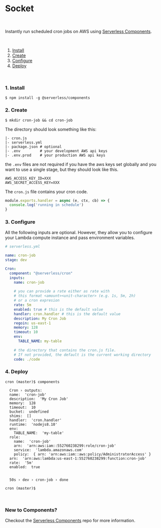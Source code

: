 # Socket

&nbsp;

Instantly run scheduled cron jobs on AWS using [Serverless Components](https://github.com/serverless/components).

&nbsp;

1. [Install](#1-install)
2. [Create](#2-create)
3. [Configure](#3-configure)
4. [Deploy](#4-deploy)

&nbsp;


### 1. Install

```console
$ npm install -g @serverless/components
```

### 2. Create

```console
$ mkdir cron-job && cd cron-job
```

The directory should look something like this:


```
|- cron.js
|- serverless.yml
|- package.json # optional
|- .env         # your development AWS api keys
|- .env.prod    # your production AWS api keys
```

the `.env` files are not required if you have the aws keys set globally and you want to use a single stage, but they should look like this.

```
AWS_ACCESS_KEY_ID=XXX
AWS_SECRET_ACCESS_KEY=XXX
```

The `cron.js` file contains your cron code.

```js
module.exports.handler = async (e, ctx, cb) => {
  console.log('running in schedule')
}
```

### 3. Configure

All the following inputs are optional. However, they allow you to configure your Lambda compute instance and pass environment variables.

```yml
# serverless.yml

name: cron-job
stage: dev

Cron:
  component: "@serverless/cron"
  inputs:
    name: cron-job
    
    # you can provide a rate either as rate with
    # this format <amount><unit-character> (e.g. 1s, 5m, 2h)
    # or a cron expresion  
    rate: 5m 
    enabled: true # this is the default value
    handler: cron.handler # this is the default value
    description: My Cron Job
    regoin: us-east-1
    memory: 128
    timeout: 10
    env:
      TABLE_NAME: my-table
    
    # the directory that contains the cron.js file.
    # If not provided, the default is the current working directory
    code: ./code


```

### 4. Deploy

```console
cron (master)$ components

  Cron › outputs:
  name:  'cron-job'
  description:  'My Cron Job'
  memory:  128
  timeout:  10
  bucket:  undefined
  shims:  []
  handler:  'cron.handler'
  runtime:  'nodejs8.10'
  env: 
    TABLE_NAME:  'my-table'
  role: 
    name:  'cron-job'
    arn:  'arn:aws:iam::552760238299:role/cron-job'
    service:  'lambda.amazonaws.com'
    policy:  { arn: 'arn:aws:iam::aws:policy/AdministratorAccess' }
  arn:  'arn:aws:lambda:us-east-1:552760238299:function:cron-job'
  rate:  '5m'
  enabled:  true


  50s › dev › cron-job › done

cron (master)$
```

&nbsp;

### New to Components?

Checkout the [Serverless Components](https://github.com/serverless/components) repo for more information.
